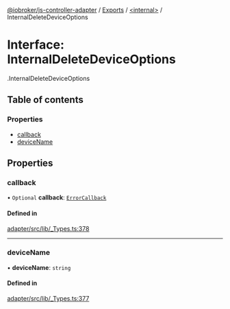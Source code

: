[@iobroker/js-controller-adapter](../README.md) / [Exports](../modules.md) / [<internal\>](../modules/internal_.md) / InternalDeleteDeviceOptions

# Interface: InternalDeleteDeviceOptions

[<internal>](../modules/internal_.md).InternalDeleteDeviceOptions

## Table of contents

### Properties

- [callback](internal_.InternalDeleteDeviceOptions.md#callback)
- [deviceName](internal_.InternalDeleteDeviceOptions.md#devicename)

## Properties

### callback

• `Optional` **callback**: [`ErrorCallback`](../modules/internal_.md#errorcallback)

#### Defined in

[adapter/src/lib/_Types.ts:378](https://github.com/ioBroker/ioBroker.js-controller/blob/9c021089/packages/adapter/src/lib/_Types.ts#L378)

___

### deviceName

• **deviceName**: `string`

#### Defined in

[adapter/src/lib/_Types.ts:377](https://github.com/ioBroker/ioBroker.js-controller/blob/9c021089/packages/adapter/src/lib/_Types.ts#L377)
